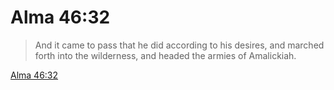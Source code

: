 # Alma 46:32

> And it came to pass that he did according to his desires, and marched forth into the wilderness, and headed the armies of Amalickiah.

[Alma 46:32](https://www.churchofjesuschrist.org/study/scriptures/bofm/alma/46?lang=eng&id=p32#p32)


